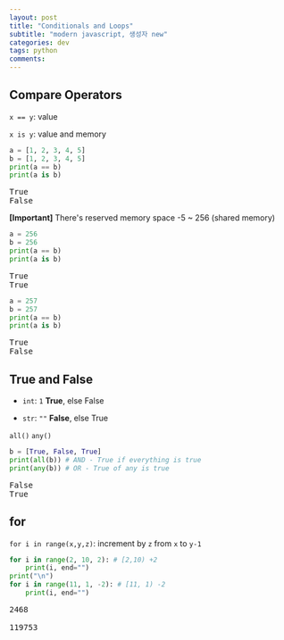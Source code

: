 ```yaml
---
layout: post
title: "Conditionals and Loops"
subtitle: "modern javascript, 생성자 new"
categories: dev
tags: python
comments:
---
```


<head>
  <style>
    table.dataframe {
      white-space: normal;
      width: 100%;
      height: 240px;
      display: block;
      overflow: auto;
      font-family: Arial, sans-serif;
      font-size: 0.9rem;
      line-height: 20px;
      text-align: center;
      border: 0px !important;
    }

    table.dataframe th {
      text-align: center;
      font-weight: bold;
      padding: 8px;
    }

    table.dataframe td {
      text-align: center;
      padding: 8px;
    }

    table.dataframe tr:hover {
      background: #b8d1f3;
    }

    .output_prompt {
      overflow: auto;
      font-size: 0.9rem;
      line-height: 1.45;
      border-radius: 0.3rem;
      -webkit-overflow-scrolling: touch;
      padding: 0.8rem;
      margin-top: 0;
      margin-bottom: 15px;
      font: 1rem Consolas, "Liberation Mono", Menlo, Courier, monospace;
      color: $code-text-color;
      border: solid 1px $border-color;
      border-radius: 0.3rem;
      word-break: normal;
      white-space: pre;
    }

.dataframe tbody tr th:only-of-type {
vertical-align: middle;
}

.dataframe tbody tr th {
vertical-align: top;
}

.dataframe thead th {
text-align: center !important;
padding: 8px;
}

.page\_\_content p {
margin: 0 0 0px !important;
}

.page\_\_content p > strong {
font-size: 0.8rem !important;
}

  </style>
</head>

## Compare Operators

<code>x == y</code>: value

<code>x is y</code>: value and memory

```python
a = [1, 2, 3, 4, 5]
b = [1, 2, 3, 4, 5]
print(a == b)
print(a is b)
```

<pre>
True
False
</pre>

**[Important]** There's reserved memory space -5 ~ 256 (shared memory)

```python
a = 256
b = 256
print(a == b)
print(a is b)
```

<pre>
True
True
</pre>

```python
a = 257
b = 257
print(a == b)
print(a is b)
```

<pre>
True
False
</pre>

## True and False

- <code>int</code>: <code>1</code> **True**, else False

- <code>str</code>: <code>""</code> **False**, else True

<code>all()</code> <code>any()</code>

```python
b = [True, False, True]
print(all(b)) # AND - True if everything is true
print(any(b)) # OR - True of any is true
```

<pre>
False
True
</pre>

## for

<code>for i in range(x,y,z)</code>: increment by <code>z</code> from <code>x</code> to <code>y-1</code>

```python
for i in range(2, 10, 2): # [2,10) +2
    print(i, end="")
print("\n")
for i in range(11, 1, -2): # [11, 1) -2
    print(i, end="")
```

<pre>
2468

119753
</pre>

```python

```
